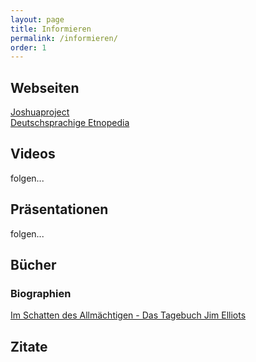 ```yaml
---
layout: page
title: Informieren
permalink: /informieren/
order: 1
---
```


## Webseiten

[Joshuaproject](https://joshuaproject.net)  
[Deutschsprachige Etnopedia](https://de.etnopedia.org/)  


## Videos

folgen...

## Präsentationen

folgen...

## Bücher

### Biographien

[Im Schatten des Allmächtigen - Das Tagebuch Jim Elliots](https://www.cb-buchshop.de/396045000/im-schatten-des-allmaechtigen.html)

## Zitate
